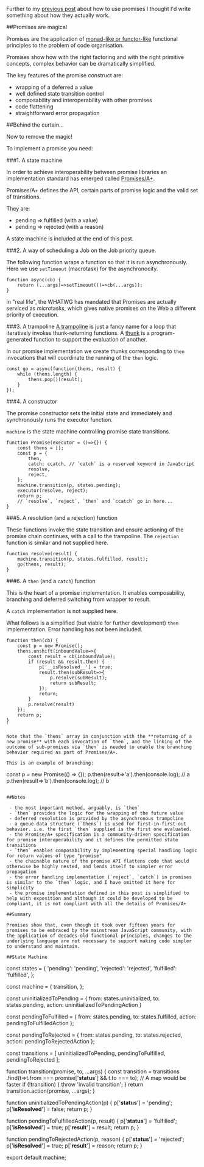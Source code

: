 Further to my [previous post](https://confluence.hk.hsbc/display/UUI/2017/04/10/Promises+in+JavaScript) about how to use promises I thought I'd write something about how they actually work.

##Promises are magical

Promises are the application of [monad-like or functor-like](https://www.quora.com/What-are-monads-in-functional-programming-and-why-are-they-useful) functional principles to the problem of code organisation.

Promises show how with the right factoring and with the right primitive concepts, complex behavior can be dramatically simplified.

The key features of the promise construct are:

 - wrapping of a deferred a value
 - well defined state transition control
 - composability and interoperability with other promises
 - code flattening
 - straightforward error propagation


##Behind the curtain...

Now to remove the magic! 

To implement a promise you need:

###1. A state machine

In order to achieve interoperability between promise libraries an implementation standard has emerged called [Promises/A+](https://promisesaplus.com/). 

Promises/A+ defines the API, certain parts of promise logic and the valid set of transitions. 

They are:

 - pending => fulfilled (with a value)
 - pending => rejected (with a reason)

A state machine is included at the end of this post.

###2. A way of scheduling a Job on the Job priority queue.

The following function wraps a function so that it is run asynchronously. Here we use `setTimeout` (macrotask) for the asynchronocity. 

```
function async(cb) {
    return (...args)=>setTimeout(()=>cb(...args));
}
```

In "real life", the WHATWG has mandated that Promises are actually serviced as *micro*tasks, which gives native promises on the Web a different priority of execution.

###3. A trampoline
[A trampoline](https://en.wikipedia.org/wiki/Trampoline_(computing)) is just a fancy name for a loop that iteratively invokes thunk-returning functions. A [thunk](https://en.wikipedia.org/wiki/Thunk) is a program-generated function to support the evaluation of another. 

In our promise implementation we create thunks corresponding to `then` invocations that will coordinate the running of the `then` logic.

```
const go = async(function(thens, result) {
    while (thens.length) {
        thens.pop()(result);
    }
});
```

###4. A constructor

The promise constructor sets the initial state and immediately and synchronously runs the executor function.

`machine` is the state machine controlling promise state transitions.

```
function Promise(executor = ()=>{}) {
    const thens = [];
    const p = {
        then,
        catch: ccatch, // `catch` is a reserved keyword in JavaScript
        resolve,
        reject,
    };
    machine.transition(p, states.pending);
    executor(resolve, reject);
    return p;
    // `resolve`, `reject`, `then` and `ccatch` go in here...
}
```

###5. A resolution (and a rejection) function

These functions invoke the state transition and ensure actioning of the promise chain continues, with a call to the trampoline. The `rejection` function is similar and not supplied here.

```
function resolve(result) {
    machine.transition(p, states.fulfilled, result);
    go(thens, result);
}
```

###6. A `then` (and a `catch`) function

This is the heart of a promise implementation. It enables composability, branching and deferred switching from wrapper to result.

A `catch` implementation is not supplied here.

What follows is a simplified (but viable for further development) `then` implementation. Error handling has not been included.

```
function then(cb) {
    const p = new Promise();
    thens.unshift(inboundValue=>{
        const result = cb(inboundValue);
        if (result && result.then) {
            p['__isResolved__'] = true;
            result.then(subResult=>{
                p.resolve(subResult);
                return subResult;
            });
            return;
        }
        p.resolve(result)
    });
    return p;
}
`

Note that the `thens` array in conjunction with the **returning of a new promise** with each invocation of `then`, and the linking of the outcome of sub-promises via `then` is needed to enable the branching behavior required as part of Promises/A+. 

This is an example of branching:

```
const p = new Promise(() => {});
p.then(result=>'a').then(console.log); // a
p.then(result=>'b').then(console.log); // b
```

##Notes

 - the most important method, arguably, is `then`
 - `then` provides the logic for the wrapping of the future value
 - deferred resolution is provided by the asynchronous trampoline 
 - a queue data structure (`thens`) is used for first-in-first-out behavior. i.e. the first `then` supplied is the first one evaluated.
 - the Promise/A+ specification is a community-driven specification for promise interoperability and it defines the permitted state transitions
 - `then` enables composability by implementing special handling logic for return values of type "promise"
 - the chainable nature of the promise API flattens code that would otherwise be highly nested, and lends itself to simpler error propagation
 - the error handling implementation (`reject`, `catch`) in promises is similar to the `then` logic, and I have omitted it here for simplicity
 - the promise implementation defined in this post is simplified to help with exposition and although it could be developed to be compliant, it is not compliant with all the details of Promises/A+

##Summary

Promises show that, even though it took over fifteen years for promises to be embraced by the mainstream JavaScript community, with the application of decades-old functional principles, changes to the underlying language are not necessary to support making code simpler to understand and maintain.

##State Machine

```
 const states = {
    'pending': 'pending',
    'rejected': 'rejected',
    'fulfilled': 'fulfilled',
};

const machine = {
    transition,
};

const uninitializedToPending = {
    from: states.uninitialized,
    to: states.pending,
    action: uninitializedToPendingAction
}

const pendingToFulfilled = {
    from: states.pending,
    to: states.fulfilled,
    action: pendingToFulfilledAction
};

const pendingToRejected = {
    from: states.pending,
    to: states.rejected,
    action: pendingToRejectedAction
};

const transitions = [
    uninitializedToPending, 
    pendingToFulfilled, 
    pendingToRejected
];

function transition(promise, to, ...args) {
    const transition = transitions
        .find(t=>t.from === promise['__status__'] && t.to === to); // A map would be faster
    if (!transition) {
        throw 'invalid transition';
    }
    return transition.action(promise, ...args);
}

function uninitializedToPendingAction(p) {
    p['__status__'] = 'pending';
    p['__isResolved__'] = false;
    return p;
}

function pendingToFulfilledAction(p, result) {
    p['__status__'] = 'fulfilled';
    p['__isResolved__'] = true;
    p['__result__'] = result;
    return p;
}

function pendingToRejectedAction(p, reason) {
    p['__status__'] = 'rejected';
    p['__isResolved__'] = true;
    p['__result__'] = reason;
    return p;
}

export default machine;
```
